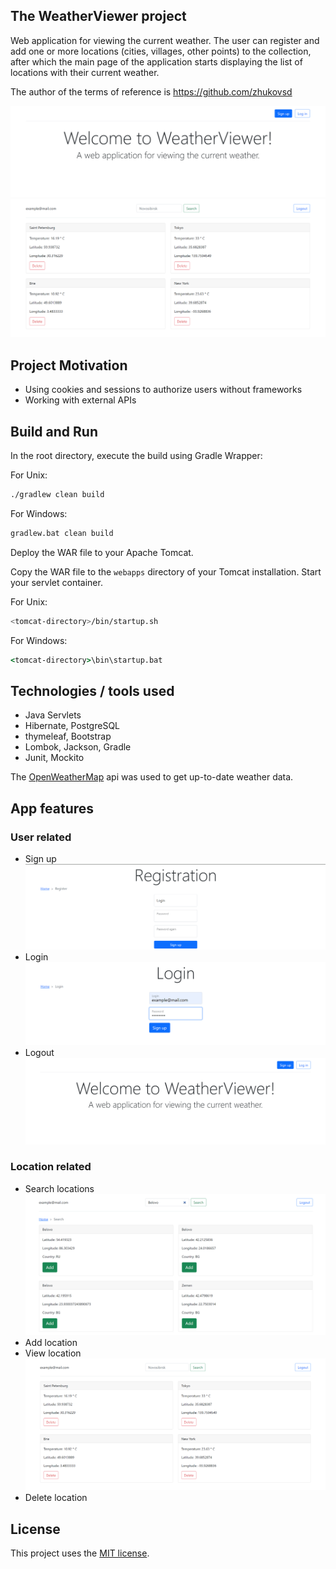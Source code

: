 ## The WeatherViewer project
Web application for viewing the current weather. The user can register and add one or more locations (cities, villages, other points) to the collection, after which the main page of the application starts displaying the list of locations with their current weather.

The author of the terms of reference is https://github.com/zhukovsd

![Home welcome](img/home_not_signedIn.png)
![Home signed in](img/home_signedin.png)
## Project Motivation
- Using cookies and sessions to authorize users without frameworks
- Working with external APIs

## Build and Run

In the root directory, execute the build using Gradle Wrapper:

For Unix:

```bash
./gradlew clean build
```
For Windows:

```cmd
gradlew.bat clean build
```

Deploy the WAR file to your Apache Tomcat.

Copy the WAR file to the `webapps` directory of your Tomcat installation.
Start your servlet container.

For Unix:

```bash
<tomcat-directory>/bin/startup.sh
```
For Windows:

```cmd
<tomcat-directory>\bin\startup.bat
```
## Technologies / tools used
- Java Servlets
- Hibernate, PostgreSQL
- thymeleaf, Bootstrap
- Lombok, Jackson, Gradle
- Junit, Mockito

The [OpenWeatherMap](https://openweathermap.org/) api was used to get up-to-date weather data.
## App features
### User related
- Sign up
![Registration](/img/registration.png)
- Login 
![Login](/img/login.png)
- Logout
![Logout](/img/home_not_signedIn.png)
### Location related
- Search locations
![Search](/img/search.png)
- Add location
- View location
![Home page](/img/home_signedin.png)
- Delete location
## License
This project uses the [MIT license](LICENSE).